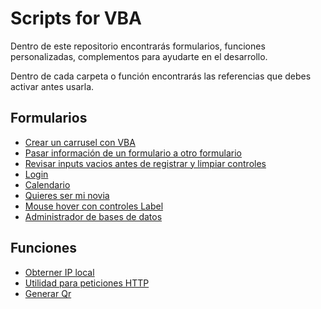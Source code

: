 # Scripts for VBA

Dentro de este repositorio encontrarás formularios, funciones personalizadas,
complementos para ayudarte en el desarrollo.

Dentro de cada carpeta o función encontrarás las referencias que debes activar antes usarla.

## Formularios

- [Crear un carrusel con VBA](./forms/carousel/)
- [Pasar información de un formulario a otro formulario](./forms/fromFrmToFrm/)
- [Revisar inputs vacios antes de registrar y limpiar controles](./forms/isInputEmpty/)
- [Login](./forms/login/)
- [Calendario](./forms/calendar/)
- [Quieres ser mi novia](./forms/Quieres_ser_mi_novia/)
- [Mouse hover con controles Label](./forms/mouseHover/)
- [Administrador de bases de datos](./forms/manager_database/)

## Funciones

- [Obterner IP local](./functions/getIPV4/)
- [Utilidad para peticiones HTTP](./functions/http/)
- [Generar Qr](./functions/creatQR/)
